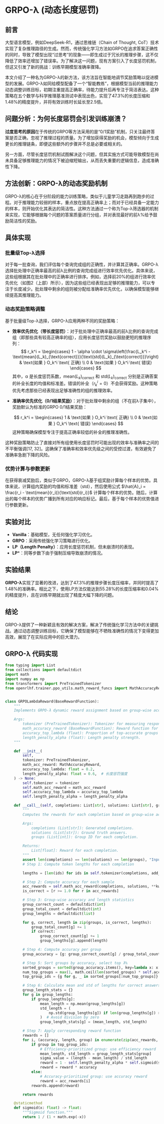 # GRPO-λ (动态长度惩罚)

## 前言

大型语言模型，例如DeepSeek-R1，通过思维链（Chain of Thought, CoT）技术实现了复杂推理路径的生成。然而，传统强化学习方法如GRPO在追求答案正确性的同时，导致了模型出现“过思考”的现象——即生成过于冗长的推理步骤，这不仅降低了效率还增加了错误率。为了解决这一问题，现有方案引入了长度惩罚机制，但这又引发了新的挑战：训练早期模型准确率骤降。

本文介绍了一种名为GRPO-λ的新方法，该方法旨在智能地调节奖励策略以促进模型的发展。GRPO-λ如同给模型配备了一个“智能教练”，根据模型当前的推理能力动态调整训练目标，初期注重提高正确率，待能力提升后再专注于简洁表达。这种策略在五个数学与科学推理基准测试中表现出色，实现了47.3%的长度压缩和1.48%的精度提升，并将有效训练时长延长至2.5倍。

## 问题分析：为何长度惩罚会引发训练崩溃？

**过度思考的原因**在于传统的GRPO等方法采用的是“0/1奖励”机制，只关注最终答案是否正确，忽视了推理过程的质量。为了增加获得奖励的机会，模型倾向于生成更长的推理链条，即便这些额外的步骤并不总是必要或相关的。

另一方面，尽管长度惩罚机制试图解决这个问题，但其实施方式可能导致模型在尚未具备足够推理能力的情况下被迫缩短输出，从而丢失重要的逻辑信息，造成准确性下降。

## 方法创新：GRPO-λ的动态奖励机制

GRPO-λ的核心在于分阶段的能力训练策略，类似于儿童学习走路再到跑步的过程。对于推理能力较弱的样本，重点放在提高正确率上；而对于已经具备一定能力的样本，则开始优化其表达的简洁性。这种方法通过一个称为Top-λ筛选器的机制来实现，它能够根据每个问题的答案质量进行分组，并对表现最好的前λ%给予鼓励简洁性的奖励。

## 具体实现

### 批量级Top-λ选择

对于每一批查询，我们评估每个查询完成组的正确性，并计算其正确率。GRPO-λ选择批处理中正确率最高的前λ比例的查询完成组进行效率优先优化。具体来说，这些组根据其在批处理中的正确率进行排序。例如，选择前20%的组进行效率优先优化（如图2（上部）所示），因为这些组已经表现出足够的推理能力，可以专注于长度减少。批处理中剩余的组则被分配给准确率优先优化，以确保模型能够继续提高其推理能力。

### 动态奖励策略调整

基于批量级Top-λ选择，GRPO-λ应用两种不同的奖励策略：

- **效率优先优化（带长度惩罚）**：对于批处理中正确率最高的前λ比例的查询完成组（即那些具有较高正确率的组），应用长度惩罚奖励以鼓励更短的推理序列：
  $$
  r_k^i = \begin{cases}
  1 - \alpha \cdot \sigma\left(\frac{L_k^i - \text{mean}(L_k)_{\text{correct}}}{\text{std}(L_k)_{\text{correct}}}\right) & \text{如果 } O_k^i \text{ 正确} \\
  0 & \text{如果 } O_k^i \text{ 错误}
  \end{cases}
  $$
  其中，α 是长度惩罚系数，$\text{mean}(L_k)_{\text{correct}}$ 和 $\text{std}(L_k)_{\text{correct}}$ 分别是正确答案的补全长度的均值和标准差。错误的补全（$r_k^i = 0$）不会获得奖励。这种策略优先考虑那些已经表现出足够准确性的组的推理效率。

- **准确率优先优化（0/1结果奖励）**：对于批处理中剩余的组（不在前λ子集中），奖励默认为标准的GRPO 0/1结果奖励：

  $$
  r_k^i = \begin{cases}
  1 & \text{如果 } O_k^i \text{ 正确} \\
  0 & \text{如果 } O_k^i \text{ 错误}
  \end{cases}
  $$
  这种策略确保模型专注于提高正确率较低的补全的推理准确性。

这种奖励策略防止了直接对所有组使用长度惩罚时可能出现的效率与准确率之间的不平衡强调[17, 32]。这确保了准确率和效率优先级之间的受控过渡，有效避免了准确率急剧下降的风险。

### 优势计算与参数更新

在获得衰减奖励后，类似于GRPO，GRPO-λ基于组奖励计算每个样本的优势。具体来说，计算组内奖励的均值和标准差（std），然后使用公式 $\hat{A}_i = \frac{r_i - \text{mean}(r_i)}{\text{std}(r_i)}$ 计算每个样本的优势。随后，计算出的每个样本的优势广播到所有对应的响应标记。最后，基于每个样本的优势值进行参数更新。

## 实验对比

- **Vanilla**：基础模型，无任何强化学习优化。
- **GRPO**：采用传统强化学习策略进行优化。
- **LP（Length Penalty）**：应用长度惩罚机制，但未崩溃时的表现。
- **LP***：同等步数下由于强制压缩导致崩溃的情况。

## 实验结果

**GRPO-λ**实现了显著的改进，达到了47.3%的推理步骤长度压缩率，并同时提高了1.48%的准确率。相比之下，使用LP方法仅能达到55.28%的长度压缩率和0.04%的精度提升，且在训练早期就出现了精度大幅下降的问题。

## 结论

GRPO-λ提供了一种新颖且有效的解决方案，解决了传统强化学习方法中的关键挑战。通过动态调整训练目标，它确保了模型能够在不牺牲准确性的情况下变得更加高效，展现了在实际应用中的巨大潜力。



## GRPO-λ 代码实现

```python
from typing import List
from collections import defaultdict
import math
import numpy as np
from transformers import PreTrainedTokenizer
from openrlhf.trainer.ppo_utils.math_reward_funcs import MathAccuracyReward, BaseRewardFunction


class GRPOLambdaReward(BaseRewardFunction):
    """
    Implements GRPO-λ dynamic reward assignment based on group-wise accuracy ranking.

    Args:
        tokenizer (PreTrainedTokenizer): Tokenizer for measuring response length.
        math_accuracy_reward (BaseRewardFunction): Reward function for accuracy-prioritized groups (0/1 reward).
        accuracy_top_lambda (float): Proportion of top-accurate groups to assign efficiency reward.
        length_penalty_alpha (float): Length penalty strength.
    """

    def __init__(
        self,
        tokenizer: PreTrainedTokenizer,
        math_acc_reward: MathAccuracyReward,
        accuracy_top_lambda: float = 0.2,
        length_penalty_alpha: float = 0.6,  # 长度惩罚强度
    ) -> None:
        self.tokenizer = tokenizer
        self.math_acc_reward = math_acc_reward
        self.accuracy_top_lambda = accuracy_top_lambda
        self.length_penalty_alpha = length_penalty_alpha

    def __call__(self, completions: List[str], solutions: List[str], groups: List[int], **kwargs) -> List[float]:
        """
        Computes the rewards for each completion based on group-wise accuracy and length penalties.

        Args:
            completions (List[str]): Generated completions.
            solutions (List[str]): Ground truth answers.
            groups (List[int]): Group ID for each completion.

        Returns:
            List[float]: Reward for each completion.
        """
        assert len(completions) == len(solutions) == len(groups), "Input lengths must match"
        # Step 1: Compute token lengths for each completion

        lengths = [len(ids) for ids in self.tokenizer(completions, add_special_tokens=False)["input_ids"]]

        # Step 2: Compute accuracy for each sample
        acc_rewards = self.math_acc_reward(completions, solutions, **kwargs)
        is_correct = [r >= 1.0 for r in acc_rewards]

        # Step 3: Group-wise accuracy and length statistics
        group_correct_count = defaultdict(int)
        group_total_count = defaultdict(int)
        group_lengths = defaultdict(list)

        for g, correct, length in zip(groups, is_correct, lengths):
            group_total_count[g] += 1
            if correct:
                group_correct_count[g] += 1
                group_lengths[g].append(length)

        # Step 4: Compute accuracy per group
        group_accuracy = {g: group_correct_count[g] / group_total_count[g] for g in group_total_count}

        # Step 5: Sort groups by accuracy, select top λ%
        sorted_groups = sorted(group_accuracy.items(), key=lambda x: x[1], reverse=True)
        num_top_groups = max(1, math.ceil(len(sorted_groups) * self.accuracy_top_lambda))
        top_group_ids = {g for g, _ in sorted_groups[:num_top_groups]}

        # Step 6: Calculate mean and std of lengths for correct answers in each group
        group_length_stats = {}
        for g in group_lengths:
            if group_lengths[g]:
                mean_length = np.mean(group_lengths[g])
                std_length = (
                    np.std(group_lengths[g]) if len(group_lengths[g]) > 1 else 0.0001
                )  # Avoid division by zero
                group_length_stats[g] = (mean_length, std_length)

        # Step 7: Apply corresponding reward function
        rewards = []
        for i, (accuracy, length, group) in enumerate(zip(acc_rewards, lengths, groups)):
            if group in top_group_ids:
                # Efficiency-prioritized group: use efficiency reward
                mean_length, std_length = group_length_stats[group]
                sigma_value = (length - mean_length) / std_length
                reward = 1 - self.length_penalty_alpha * self.sigmoid(sigma_value)
                reward = reward * accuracy
            else:
                # Accuracy-prioritized group: use accuracy reward
                reward = acc_rewards[i]
            rewards.append(reward)

        return rewards

    @staticmethod
    def sigmoid(x: float) -> float:
        """Sigmoid function."""
        return 1 / (1 + math.exp(-x))

```
